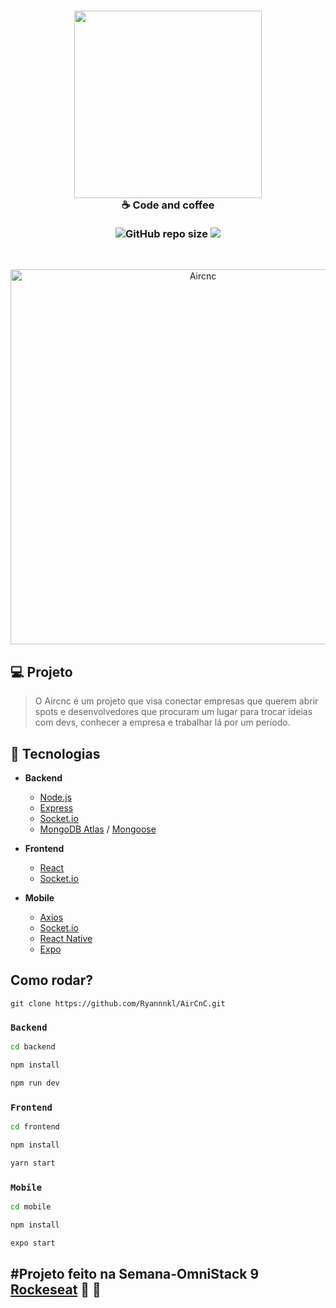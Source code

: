 <h3 align="center">
  <img src="https://raw.githubusercontent.com/LeuAlmeida/aircnc/master/mobile/src/assets/logo%402x.png" width="300"/>
  <br/>
  <b align="center">
    ☕ Code and coffee
  </b>
  <br/>
  <br />
  <img alt="GitHub repo size" src="https://img.shields.io/github/repo-size/Ryannnkl/AirCnC?color=f05a5b&logo=github&style=for-the-badge">
  <img src="https://img.shields.io/badge/Runs%20with%20Expo-f05a5b?style=for-the-badge&logo=EXPO&labelColor=f3f3f3&logoColor=000">
</h3>

<br>
<p align="center">
  <img alt="Aircnc" title="CodeAndCoffe" src="https://raw.githubusercontent.com/LeuAlmeida/aircnc/master/presentation.png" width="600" />
</p>

## 💻 Projeto

> O Aircnc é um projeto que visa conectar empresas que querem abrir spots e desenvolvedores que procuram um lugar para trocar ideias com devs, conhecer a empresa e trabalhar lá por um período.

## :hammer: Tecnologias

- **Backend**

  - [Node.js](https://nodejs.org/en/)
  - [Express](https://expressjs.com/pt-br/)
  - [Socket.io](https://socket.io/)
  - [MongoDB Atlas](https://www.mongodb.com/cloud/atlas) / [Mongoose](https://mongoosejs.com/)

- **Frontend**

  - [React](https://reactjs.org)
  - [Socket.io](https://socket.io/)

- **Mobile**
  - [Axios](https://www.npmjs.com/package/axios)
  - [Socket.io](https://socket.io/)
  - [React Native](https://facebook.github.io/react-native/)
  - [Expo](https://expo.io/)

## Como rodar?

`git clone https://github.com/Ryannnkl/AirCnC.git`

### <code>Backend</code>

```bash
cd backend

npm install

npm run dev
```

### <code>Frontend</code>

```bash
cd frontend

npm install

yarn start
```

### <code>Mobile</code>

```bash
cd mobile

npm install

expo start
```

## #Projeto feito na Semana-OmniStack 9 [Rockeseat](https://rocketseat.com.br/) :rocket: :purple_heart:
